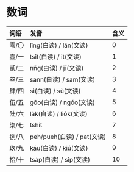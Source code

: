 # 数词

| 词语 | 发音 | 含义 |
| :--- | :--- | :--- |
| 零/〇 | lîng\(白读\) / lân\(文读\) | 0 |
| 壹/一 | tsi̍t\(白读\) / it\(文读\) | 1 |
| 贰/二 | nn̄g\(白读\) / jī\(文读\) | 2 |
| 叁/三 | sann\(白读\) / sam\(文读\) | 3 |
| 肆/四 | sì\(白读\) / sù\(文读\) | 4 |
| 伍/五 | gōo\(白读\) / ngóo\(文读\) | 5 |
| 陆/六 | la̍k\(白读\) / lio̍k\(文读\) | 6 |
| 柒/七 | tshit | 7 |
| 捌/八 | peh/pueh\(白读\) / pat\(文读\) | 8 |
| 玖/九 | káu\(白读\) / kiú\(文读\) | 9 |
| 拾/十 | tsa̍p\(白读\) / si̍p\(文读\) | 10 |

